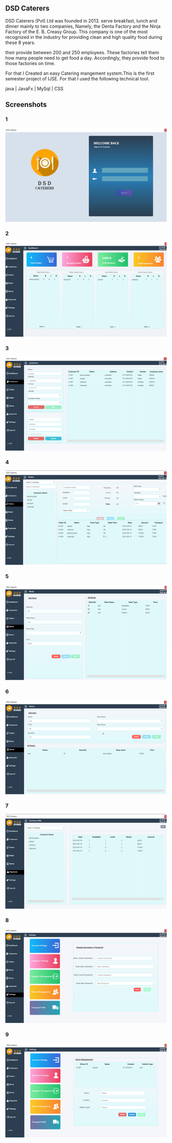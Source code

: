 ## DSD Caterers



DSD Caterers (Pvt) Ltd was founded in 2013. serve breakfast, lunch and dinner mainly to two companies, Namely, the Denta Factory and the Ninja Factory of the E. B. Creasy Group.
This company is one of the most recognized in the industry for providing clean and high quality food during these 8 years.

their provide between 200 and 250 employees. These factories tell them how many people need to get food a day. Accordingly, they provide food to those factories on time.

For that I Created an easy Catering mangement system.This is the first semester project of IJSE. For that I used the following technical tool.

java | JavaFx | MySql | CSS

## Screenshots

### 1
![](src/assert/Readme/1.png)
### 2
![](src/assert/Readme/2.png)
### 3
![](src/assert/Readme/3.png)
### 4
![](src/assert/Readme/4.png)
### 5
![](src/assert/Readme/5.png)
### 6
![](src/assert/Readme/6.png)
### 7
![](src/assert/Readme/7.png)
### 8
![](src/assert/Readme/8.png)
### 9
![](src/assert/Readme/9.png)



